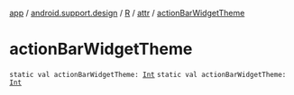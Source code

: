 [app](../../../index.md) / [android.support.design](../../index.md) / [R](../index.md) / [attr](index.md) / [actionBarWidgetTheme](./action-bar-widget-theme.md)

# actionBarWidgetTheme

`static val actionBarWidgetTheme: `[`Int`](https://kotlinlang.org/api/latest/jvm/stdlib/kotlin/-int/index.html)
`static val actionBarWidgetTheme: `[`Int`](https://kotlinlang.org/api/latest/jvm/stdlib/kotlin/-int/index.html)